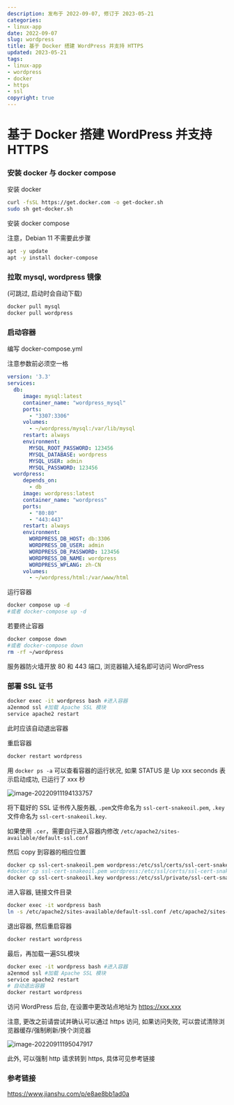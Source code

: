 ```yaml
---
description: 发布于 2022-09-07, 修订于 2023-05-21
categories:
- linux-app
date: 2022-09-07
slug: wordpress
title: 基于 Docker 搭建 WordPress 并支持 HTTPS
updated: 2023-05-21
tags:
- linux-app
- wordpress
- docker
- https
- ssl
copyright: true
---
```


# 基于 Docker 搭建 WordPress 并支持 HTTPS

### 安装 docker 与 docker compose

安装 docker

```bash
curl -fsSL https://get.docker.com -o get-docker.sh
sudo sh get-docker.sh
```

安装 docker compose

注意，Debian 11 不需要此步骤

```bash
apt -y update
apt -y install docker-compose
```

### 拉取 mysql, wordpress 镜像

(可跳过, 启动时会自动下载)

```bash
docker pull mysql
docker pull wordpress
```

### 启动容器

编写 docker-compose.yml

注意参数前必须空一格

```yaml
version: '3.3'
services:
  db:
     image: mysql:latest
     container_name: "wordpress_mysql"
     ports:
       - "3307:3306"
     volumes:
       - ~/wordpress/mysql:/var/lib/mysql
     restart: always
     environment:
       MYSQL_ROOT_PASSWORD: 123456
       MYSQL_DATABASE: wordpress
       MYSQL_USER: admin
       MYSQL_PASSWORD: 123456
  wordpress:
     depends_on:
       - db
     image: wordpress:latest
     container_name: "wordpress"
     ports:
       - "80:80" 
       - "443:443"
     restart: always
     environment:
       WORDPRESS_DB_HOST: db:3306
       WORDPRESS_DB_USER: admin
       WORDPRESS_DB_PASSWORD: 123456
       WORDPRESS_DB_NAME: wordpress
       WORDPRESS_WPLANG: zh-CN
     volumes:
       - ~/wordpress/html:/var/www/html
```

运行容器

```bash
docker compose up -d
#或者 docker-compose up -d
```

若要终止容器

```bash
docker compose down
#或者 docker-compose down
rm -rf ~/wordpress
```

服务器防火墙开放 80 和 443 端口, 浏览器输入域名即可访问 WordPress

### 部署 SSL 证书

```bash
docker exec -it wordpress bash #进入容器
a2enmod ssl #加载 Apache SSL 模块
service apache2 restart
```

此时应该自动退出容器

重启容器

```bash
docker restart wordpress
```

用 `docker ps -a` 可以查看容器的运行状况, 如果 STATUS 是 Up xxx seconds 表示启动成功, 已运行了 xxx 秒

![image-20220911194133757](https://media.opennet.top/i/2023/01/05/63b6c95384a3a.png)

将下载好的 SSL 证书传入服务器, `.pem`文件命名为 `ssl-cert-snakeoil.pem`, `.key`文件命名为 `ssl-cert-snakeoil.key`.

如果使用 `.cer`，需要自行进入容器内修改 `/etc/apache2/sites-available/default-ssl.conf`

然后 copy 到容器的相应位置

```bash
docker cp ssl-cert-snakeoil.pem wordpress:/etc/ssl/certs/ssl-cert-snakeoil.pem
#docker cp ssl-cert-snakeoil.pem wordpress:/etc/ssl/certs/ssl-cert-snakeoil.cer
docker cp ssl-cert-snakeoil.key wordpress:/etc/ssl/private/ssl-cert-snakeoil.key
```

进入容器, 链接文件目录

```bash
docker exec -it wordpress bash
ln -s /etc/apache2/sites-available/default-ssl.conf /etc/apache2/sites-enabled/default-ssl.conf
```

退出容器, 然后重启容器

```bash
docker restart wordpress
```

最后，再加载一遍SSL模块

```bash
docker exec -it wordpress bash #进入容器
a2enmod ssl #加载 Apache SSL 模块
service apache2 restart
# 自动退出容器
docker restart wordpress
```

访问 WordPress 后台, 在设置中更改站点地址为 https://xxx.xxx

注意, 更改之前请尝试并确认可以通过 https 访问, 如果访问失败, 可以尝试清除浏览器缓存/强制刷新/换个浏览器

![image-20220911195047917](https://media.opennet.top/i/2023/01/05/63b6c9553f0a7.png)

此外, 可以强制 http 请求转到 https, 具体可见参考链接

### 参考链接

https://www.jianshu.com/p/e8ae8bb1ad0a
